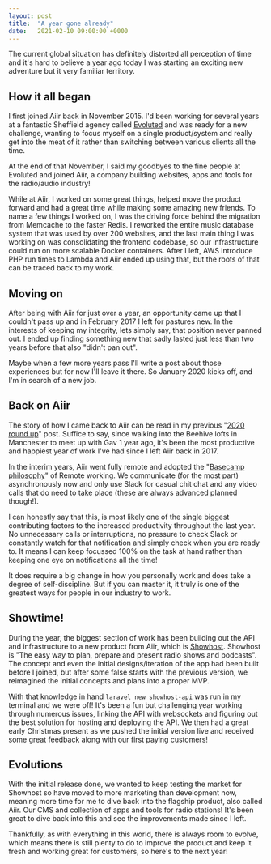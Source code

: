 ```yaml
---
layout: post
title:  "A year gone already"
date:   2021-02-10 09:00:00 +0000
---
```


The current global situation has definitely distorted all perception of time and it's hard to believe a year ago today I was starting an exciting new adventure but it very familiar territory.

## How it all began

I first joined Aiir back in November 2015. I'd been working for several years at a fantastic Sheffield agency called [Evoluted](https://evoluted.net) and was ready for a new challenge, wanting to focus myself on a single product/system and really get into the meat of it rather than switching between various clients all the time.

At the end of that November, I said my goodbyes to the fine people at Evoluted and joined Aiir, a company building websites, apps and tools for the radio/audio industry!

While at Aiir, I worked on some great things, helped move the product forward and had a great time while making some amazing new friends. To name a few things I worked on, I was the driving force behind the migration from Memcache to the faster Redis. I reworked the entire music database system that was used by over 200 websites, and the last main thing I was working on was consolidating the frontend codebase, so our infrastructure could run on more scalable Docker containers. After I left, AWS introduce PHP run times to Lambda and Aiir ended up using that, but the roots of that can be traced back to my work.

## Moving on

After being with Aiir for just over a year, an opportunity came up that I couldn't pass up and in February 2017 I left for pastures new. In the interests of keeping my integrity, lets simply say, that position never panned out. I ended up finding something new that sadly lasted just less than two years before that also "didn't pan out".

Maybe when a few more years pass I'll write a post about those experiences but for now I'll leave it there. So January 2020 kicks off, and I'm in search of a new job.

## Back on Aiir

The story of how I came back to Aiir can be read in my previous "[2020 round up](https://mikebarlow.co.uk/blog/2020/12/31/my-2020/)" post. Suffice to say, since walking into the Beehive lofts in Manchester to meet up with Gav 1 year ago, it's been the most productive and happiest year of work I've had since I left Aiir back in 2017.

In the interim years, Aiir went fully remote and adopted the "[Basecamp philosophy](https://basecamp.com/remote-resources)" of Remote working. We communicate (for the most part) asynchronously now and only use Slack for casual chit chat and any video calls that do need to take place (these are always advanced planned though!).

I can honestly say that this, is most likely one of the single biggest contributing factors to the increased productivity throughout the last year. No unnecessary calls or interruptions, no pressure to check Slack or constantly watch for that notification and simply check when you are ready to. It means I can keep focussed 100% on the task at hand rather than keeping one eye on notifications all the time!

It does require a big change in how you personally work and does take a degree of self-discipline. But if you can master it, it truly is one of the greatest ways for people in our industry to work.

## Showtime!

During the year, the biggest section of work has been building out the API and infrastructure to a new product from Aiir, which is [Showhost](https://showhost.co). Showhost is "The easy way to plan, prepare and present radio shows and podcasts". The concept and even the initial designs/iteration of the app had been built before I joined, but after some false starts with the previous version, we reimagined the initial concepts and plans into a proper MVP.

With that knowledge in hand `laravel new showhost-api` was run in my terminal and we were off! It's been a fun but challenging year working through numerous issues, linking the API with websockets and figuring out the best solution for hosting and deploying the API. We then had a great early Christmas present as we pushed the initial version live and received some great feedback along with our first paying customers!

## Evolutions

With the initial release done, we wanted to keep testing the market for Showhost so have moved to more marketing than development now, meaning more time for me to dive back into the flagship product, also called Aiir. Our CMS and collection of apps and tools for radio stations! It's been great to dive back into this and see the improvements made since I left.

Thankfully, as with everything in this world, there is always room to evolve, which means there is still plenty to do to improve the product and keep it fresh and working great for customers, so here's to the next year!

